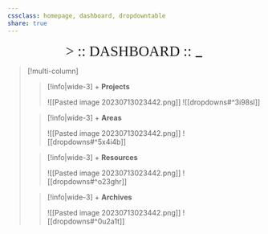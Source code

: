 ```yaml
---
cssclass: homepage, dashboard, dropdowntable
share: true  
---
```

<center>
<span class="arrow" style="font-family:white rabbit; font-weight: normal; font-size: 29"> > :: DASHBOARD ::</span><span class="dash" style="font-size: 29"> _</span>
</center>


> [!multi-column]
> 
>> [!info|wide-3] + **Projects**
>> 
>> ![[Pasted image 20230713023442.png]]
![[dropdowns#^3i98sl]]
>
>> [!info|wide-3] + **Areas**
>> 
>> ![[Pasted image 20230713023442.png]]
![[dropdowns#^5x4i4b]]
> 
>> [!info|wide-3] + **Resources** 
>> 
>> ![[Pasted image 20230713023442.png]]
![[dropdowns#^o23ghr]]
>
>> [!info|wide-3] + **Archives** 
>> 
>> ![[Pasted image 20230713023442.png]]
![[dropdowns#^0u2a1t]]
>




